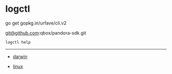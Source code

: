 # logctl

go get gopkg.in/urfave/cli.v2

git@github.com:qbox/pandora-sdk.git

```
logctl help

```

---

 * [darwin](http://devtools.qiniu.com/darwin/log/logctl)

 * [linux](http://devtools.qiniu.com/linux/log/logctl)
